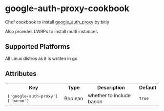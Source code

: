 # google-auth-proxy-cookbook

Chef cookbook to install [google\_auth\_proxy](https://github.com/bitly/google_auth_proxy) by bitly

Also provides LWRPs to install multi instances

## Supported Platforms

All Linux distros as it is written in go

## Attributes

<table>
  <tr>
    <th>Key</th>
    <th>Type</th>
    <th>Description</th>
    <th>Default</th>
  </tr>
  <tr>
    <td><tt>['google-auth-proxy']['bacon']</tt></td>
    <td>Boolean</td>
    <td>whether to include bacon</td>
    <td><tt>true</tt></td>
  </tr>
</table>
